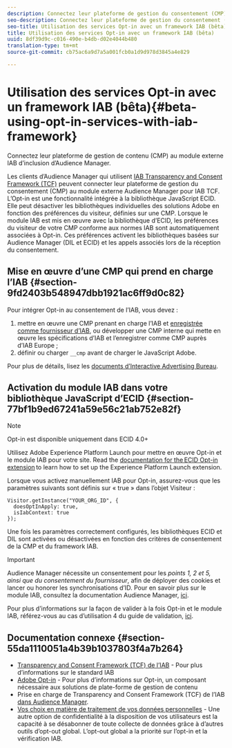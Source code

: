 ```yaml
---
description: Connectez leur plateforme de gestion du consentement (CMP) au module externe Audience Manager de l’inclusion pour la structure de transparence et de consentement IAB (TCF).
seo-description: Connectez leur plateforme de gestion du consentement (CMP) au module externe Audience Manager pour la structure de transparence et de consentement IAB (TCF).
seo-title: Utilisation des services Opt-in avec un framework IAB (bêta)
title: Utilisation des services Opt-in avec un framework IAB (bêta)
uuid: 8df39d9c-c016-490e-b4db-d02e4044b480
translation-type: tm+mt
source-git-commit: cb75ac6a9d7a5a001fcb0a1d9d978d3845a4e829

---
```



# Utilisation des services Opt-in avec un framework IAB (bêta){#beta-using-opt-in-services-with-iab-framework}

Connectez leur plateforme de gestion de contenu (CMP) au module externe IAB d’inclusion d’Audience Manager.

Les clients d’Audience Manager qui utilisent [IAB Transparency and Consent Framework (TCF)](https://iabtechlab.com/standards/gdpr-transparency-and-consent-framework/) peuvent connecter leur plateforme de gestion du consentement (CMP) au module externe Audience Manager pour IAB TCF. L’Opt-in est une fonctionnalité intégrée à la bibliothèque JavaScript ECID. Elle peut désactiver les bibliothèques individuelles des solutions Adobe en fonction des préférences du visiteur, définies sur une CMP. Lorsque le module IAB est mis en œuvre avec la bibliothèque d’ECID, les préférences du visiteur de votre CMP conforme aux normes IAB sont automatiquement associées à Opt-in. Ces préférences activent les bibliothèques basées sur Audience Manager (DIL et ECID) et les appels associés lors de la réception du consentement.

## Mise en œuvre d’une CMP qui prend en charge l’IAB {#section-9fd2403b548947dbb1921ac6ff9d0c82}

Pour intégrer Opt-in au consentement de l’IAB, vous devez :

1. mettre en œuvre une CMP prenant en charge l’IAB et [enregistrée comme fournisseur d’IAB](https://vendorlist.consensu.org/vendorlist.json), ou développer une CMP interne qui mette en œuvre les spécifications d’IAB et l’enregistrer comme CMP auprès d’IAB Europe ;
1. définir ou charger `__cmp` avant de charger le JavaScript Adobe.

Pour plus de détails, lisez les [documents d’Interactive Advertising Bureau](https://github.com/InteractiveAdvertisingBureau/GDPR-Transparency-and-Consent-Framework/blob/master/v1.1%20Implementation%20Guidelines.md).

## Activation du module IAB dans votre bibliothèque JavaScript d’ECID {#section-77bf1b9ed67241a59e56c21ab752e82f}

>[!NOTE]
>
>Opt-in est disponible uniquement dans ECID 4.0+

Utilisez Adobe Experience Platform Launch pour mettre en œuvre Opt-in et le module IAB pour votre site. Read the [documentation for the ECID Opt-in extension](https://marketing-beta.adobe.com/resources/help/launch/ecid-optin/) to learn how to set up the Experience Platform Launch extension.

Lorsque vous activez manuellement IAB pour Opt-in, assurez-vous que les paramètres suivants sont définis sur « true » dans l’objet Visiteur :

```
Visitor.getInstance("YOUR_ORG_ID", {  
  doesOptInApply: true,   
  isIabContext: true   
});
```

Une fois les paramètres correctement configurés, les bibliothèques ECID et DIL sont activées ou désactivées en fonction des critères de consentement de la CMP et du framework IAB.

>[!IMPORTANT]
>
>Audience Manager nécessite un consentement pour les *points 1, 2 et 5, ainsi que du consentement du fournisseur*, afin de déployer des cookies et lancer ou honorer les synchronisations d’ID. Pour en savoir plus sur le module IAB, consultez la documentation Audience Manager, [ici](https://marketing-beta.adobe.com/resources/help/aam/iab-support/aam-iab-support.html).

Pour plus d’informations sur la façon de valider à la fois Opt-in et le module IAB, référez-vous au cas d’utilisation 4 du guide de validation, [ici](../../implementation-guides/opt-in-service/testing-optin-and-iab-plugin.md#section-ca5c6f92fbdf4fd29b4acb6b644efbd0).

## Documentation connexe {#section-55da1110051a4b39b1037803f4a7b264}

* [Transparency and Consent Framework (TCF) de l’IAB](https://iabtechlab.com/standards/gdpr-transparency-and-consent-framework/) - Pour plus d’informations sur le standard IAB
* [Adobe Opt-in](../../implementation-guides/opt-in-service/optin-overview.md#concept-f9b5db0d27a245fbadd3e19162319360) - Pour plus d’informations sur Opt-in, un composant nécessaire aux solutions de plate-forme de gestion de contenu
* Prise en charge de Transparency and Consent Framework (TCF) de l’IAB [dans Audience Manager](https://marketing-beta.adobe.com/resources/help/aam/iab-support/aam-iab-support.html).
* [Vos choix en matière de traitement de vos données personnelles](https://www.adobe.com/privacy/opt-out.html#customeruse) - Une autre option de confidentialité à la disposition de vos utilisateurs est la capacité à se désabonner de toute collecte de données grâce à d’autres outils d’opt-out global. L’opt-out global a la priorité sur l’opt-in et la vérification IAB.


